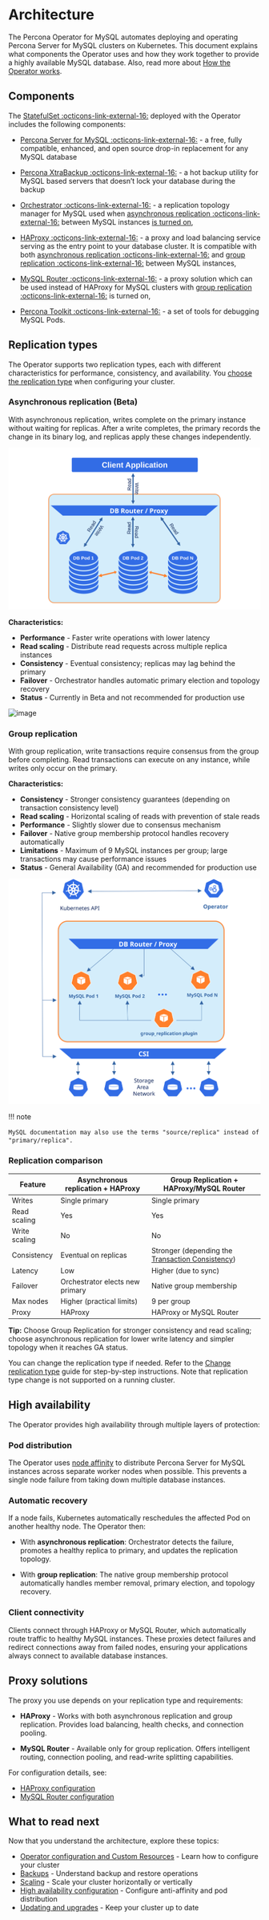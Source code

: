 # Architecture

The Percona Operator for MySQL automates deploying and operating Percona Server for MySQL clusters on Kubernetes. This document explains what components the Operator uses and how they work together to provide a highly available MySQL database. Also, read more about [How the Operator works](how-it-works.md).

## Components

The [StatefulSet :octicons-link-external-16:](https://kubernetes.io/docs/concepts/workloads/controllers/statefulset/) deployed with the Operator includes the following components:

* [Percona Server for MySQL :octicons-link-external-16:](https://www.percona.com/doc/percona-server/LATEST/index.html) - a free, fully compatible, enhanced, and open source drop-in replacement for any MySQL database

* [Percona XtraBackup :octicons-link-external-16:](https://www.percona.com/doc/percona-xtrabackup/8.0/index.html) - a hot backup utility for MySQL based servers that doesn’t lock your database during the backup

* [Orchestrator :octicons-link-external-16:](https://github.com/openark/orchestrator) - a replication topology manager for MySQL used when [asynchronous replication :octicons-link-external-16:](https://dev.mysql.com/doc/refman/8.0/en/group-replication-primary-secondary-replication.html) between MySQL instances [is turned on](operator.md#mysqlclustertype),

* [HAProxy :octicons-link-external-16:](https://haproxy.org) - a proxy and load balancing  service serving as the entry point to your database cluster. It is compatible with both [asynchronous replication :octicons-link-external-16:](https://dev.mysql.com/doc/refman/8.0/en/group-replication-primary-secondary-replication.html) and [group replication :octicons-link-external-16:](https://dev.mysql.com/doc/refman/8.0/en/group-replication.html)  between MySQL instances,

* [MySQL Router :octicons-link-external-16:](https://dev.mysql.com/doc/mysql-router/8.0/en/) - a proxy solution which can be used instead of HAProxy for MySQL clusters with [group replication :octicons-link-external-16:](https://dev.mysql.com/doc/refman/8.0/en/group-replication.html) is turned on,

* [Percona Toolkit :octicons-link-external-16:](https://docs.percona.com/percona-toolkit/) - a set of tools for debugging MySQL Pods.

## Replication types

The Operator supports two replication types, each with different characteristics for performance, consistency, and availability. You [choose the replication type](operator.md#mysqlclustertype) when configuring your cluster.

### Asynchronous replication (Beta)

With asynchronous replication, writes complete on the primary instance without waiting for replicas. After a write completes, the primary records the change in its binary log, and replicas apply these changes independently.

![image](assets/images/replication.svg)

**Characteristics:**

* **Performance** - Faster write operations with lower latency
* **Read scaling** - Distribute read requests across multiple replica instances
* **Consistency** - Eventual consistency; replicas may lag behind the primary
* **Failover** - Orchestrator handles automatic primary election and topology recovery
* **Status** - Currently in Beta and not recommended for production use

![image](assets/images/operator.svg)

### Group replication

With group replication, write transactions require consensus from the group before completing. Read transactions can execute on any instance, while writes only occur on the primary.

**Characteristics:**

* **Consistency** - Stronger consistency guarantees (depending on transaction consistency level)
* **Read scaling** - Horizontal scaling of reads with prevention of stale reads
* **Performance** - Slightly slower due to consensus mechanism
* **Failover** - Native group membership protocol handles recovery automatically
* **Limitations** - Maximum of 9 MySQL instances per group; large transactions may cause performance issues
* **Status** - General Availability (GA) and recommended for production use

![image](assets/images/operator-GR.svg)

!!! note

    MySQL documentation may also use the terms "source/replica" instead of "primary/replica".

### Replication comparison

| Feature | Asynchronous replication + HAProxy | Group Replication + HAProxy/MySQL Router |
| --- | --- | --- |
| Writes | Single primary | Single primary |
| Read scaling | Yes | Yes |
| Write scaling | No | No |
| Consistency | Eventual on replicas | Stronger (depending the [Transaction Consistency](https://dev.mysql.com/doc/refman/8.4/en/group-replication-configuring-consistency-guarantees.html)) |
| Latency | Low | Higher (due to sync)
| Failover | Orchestrator elects new primary | Native group membership |
| Max nodes | Higher (practical limits) | 9 per group |
| Proxy | HAProxy | HAProxy or MySQL Router |

**Tip:** Choose Group Replication for stronger consistency and read scaling; choose asynchronous replication for lower write latency and simpler topology when it reaches GA status.

You can change the replication type if needed. Refer to the [Change replication type](change-replication-type.md) guide for step-by-step instructions. Note that replication type change is not supported on a running cluster.

## High availability

The Operator provides high availability through multiple layers of protection:

### Pod distribution

The Operator uses [node affinity](https://kubernetes.io/docs/concepts/scheduling-eviction/assign-pod-node/#affinity-and-anti-affinity) to distribute Percona Server for MySQL instances across separate worker nodes when possible. This prevents a single node failure from taking down multiple database instances.

### Automatic recovery

If a node fails, Kubernetes automatically reschedules the affected Pod on another healthy node. The Operator then:

* With **asynchronous replication**: Orchestrator detects the failure, promotes a healthy replica to primary, and updates the replication topology.

* With **group replication**: The native group membership protocol automatically handles member removal, primary election, and topology recovery.

### Client connectivity

Clients connect through HAProxy or MySQL Router, which automatically route traffic to healthy MySQL instances. These proxies detect failures and redirect connections away from failed nodes, ensuring your applications always connect to available database instances.

## Proxy solutions

The proxy you use depends on your replication type and requirements:

* **HAProxy** - Works with both asynchronous replication and group replication. Provides load balancing, health checks, and connection pooling.

* **MySQL Router** - Available only for group replication. Offers intelligent routing, connection pooling, and read-write splitting capabilities.

For configuration details, see:

* [HAProxy configuration](haproxy-conf.md)
* [MySQL Router configuration](router-conf.md)

## What to read next

Now that you understand the architecture, explore these topics:

* [Operator configuration and Custom Resources](operator.md) - Learn how to configure your cluster
* [Backups](backups.md) - Understand backup and restore operations
* [Scaling](scaling.md) - Scale your cluster horizontally or vertically
* [High availability configuration](constraints.md) - Configure anti-affinity and pod distribution
* [Updating and upgrades](update.md) - Keep your cluster up to date
